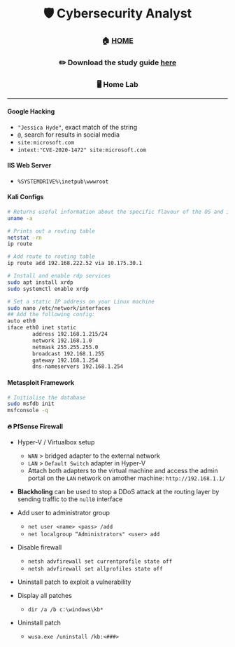 <div align='center'>

# 🛡️ Cybersecurity Analyst

### 🏠 [HOME](README.md)
### ✏️ Download the study guide [here](https://comptiacdn.azureedge.net/webcontent/docs/default-source/exam-objectives/comptia-cysa-cs0-002-exam-objectives-(6-0).pdf?sfvrsn=86668f47_2)


### 🖥️ Home Lab

</div>


- - -

#### Google Hacking
+ `"Jessica Hyde"`, exact match of the string
+ `@`, search for results in social media
+ `site:microsoft.com`
+ `intext:"CVE-2020-1472" site:microsoft.com`


#### IIS Web Server
+ `%SYSTEMDRIVE%\inetpub\wwwroot`

#### Kali Configs
  
```sh
# Returns useful information about the specific flavour of the OS and its kernel
uname -a

# Prints out a routing table
netstat -rn
ip route

# Add route to routing table
ip route add 192.168.222.52 via 10.175.30.1

# Install and enable rdp services
sudo apt install xrdp
sudo systemctl enable xrdp

# Set a static IP address on your Linux machine
sudo nano /etc/network/interfaces
## Add the following config: 
auto eth0
iface eth0 inet static
        address 192.168.1.215/24
        network 192.168.1.0
        netmask 255.255.255.0
        broadcast 192.168.1.255
        gateway 192.168.1.254
        dns-nameservers 192.168.1.254
```

#### Metasploit Framework

```sh
# Initialise the database
sudo msfdb init
msfconsole -q
```


#### 🔥 PfSense Firewall
+ Hyper-V / Virtualbox setup
   + `WAN` > bridged adapter to the external network
   + `LAN` > `Default Switch` adapter in Hyper-V
   + Attach both adapters to the virtual machine and access the admin portal on the `LAN` network on amother machine: `http://192.168.1.1/`
+ **Blackholing** can be used to stop a DDoS attack at the routing layer by sending traffic to the `null0` interface

+ Add user to administrator group
   + `net user <name> <pass> /add`
   + `net localgroup “Administrators" <user> add`
+ Disable firewall
   + `netsh advfirewall set currentprofile state off`
   + `netsh advfirewall set allprofiles state off`
+ Uninstall patch to exploit a vulnerability
+ Display all patches
   + `dir /a /b c:\windows\kb*`
+ Uninstall patch
   + `wusa.exe /uninstall /kb:<###>`
